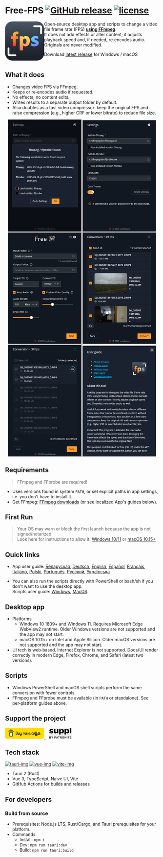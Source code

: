 # Free‑FPS [![GitHub release][release-img]][release-url]  [![license][license-url]](LICENSE)

<img src="app/src/md/logo.png" alt="Free‑FPS logo" align="left" width="128" style="border-radius: 24px;">

Open‑source desktop app and scripts to change a video file frame rate \(FPS\) <ins>**using FFmpeg**</ins>. <br/>
It does not add effects or alter content; it adjusts playback speed and, if needed, re‑encodes audio. <br/>
Originals are never modified.


Download [latest release](https://github.com/undelalune/free-fps/releases/latest/) for Windows / macOS
<br/><br/>

## What it does

- Changes video FPS via FFmpeg.
- Keeps or re‑encodes audio if requested.
- No effects, no content edits.
- Writes results to a separate output folder by default.
- Also doubles as a fast video compressor: keep the original FPS and raise compression (e.g., higher CRF or lower bitrate) to reduce file size.

<p align="center">
  <a href="app/docs/previews/reset.png?raw=1">
    <img src="app/docs/previews/reset.png" alt="reset" width="240" style="max-width: 240px; width: auto;" loading="lazy">
  </a>
  <a href="app/docs/previews/settings.png?raw=1">
    <img src="app/docs/previews/settings.png" alt="settings" width="240" style="max-width: 240px; width: auto;" loading="lazy">
  </a>
  <a href="app/docs/previews/home.png?raw=1">
    <img src="app/docs/previews/home.png" alt="home" width="240" style="max-width: 240px; width: auto;" loading="lazy">
  </a>
  <a href="app/docs/previews/processing1.png?raw=1">
    <img src="app/docs/previews/processing1.png" alt="processing1" width="240" style="max-width: 240px; width: auto;" loading="lazy">
  </a>
  <a href="app/docs/previews/processing2.png?raw=1">
    <img src="app/docs/previews/processing2.png" alt="processing2" width="240" style="max-width: 240px; width: auto;" loading="lazy">
  </a>
  <a href="app/docs/previews/help.png?raw=1">
    <img src="app/docs/previews/help.png" alt="help" width="240" style="max-width: 240px; width: auto;" loading="lazy">
  </a>
</p>



## Requirements
> FFmpeg and FFprobe are required!
- Uses versions found in system `PATH`, or set explicit paths in app settings, i.e. you don't have to install it.
- Get FFmpeg: [FFmpeg downloads](https://ffmpeg.org/download.html) (or see localized App's guides below).

## First Run
> Your OS may warn or block the first launch because the app is not signed/notarized. <br/>
> Look here for instructions to allow it: [Windows 10/11](app/docs/first_run_win.MD) or [macOS 10.15\+](app/docs/first_run_mac.MD)


## Quick links

- App user guide:
  [Беларуская](app/src/md/by.MD), [Deutsch](app/src/md/de.MD), [English](app/src/md/en.MD), [Español](app/src/md/es.MD),
  [Français](app/src/md/fr.MD), [Italiano](app/src/md/it.MD), [Polski](app/src/md/pl.MD), [Português](app/src/md/pt.MD),
  [Русский](app/src/md/ru.MD), [Українська](app/src/md/ua.MD)

- You can also run the scripts directly with PowerShell or bash/sh if you don't want to use the desktop app. <br/>
  Scripts user guide: [Windows](scripts/win/README.md), [MacOS](scripts/unix/README.md).

## Desktop app

- Platforms
    - Windows 10 1809\+ and Windows 11. Requires Microsoft Edge WebView2 runtime. Older Windows versions are not supported and the app may not start.
    - macOS 10.15\+ on Intel and Apple Silicon. Older macOS versions are not supported and the app may not start.
- UI tech is web‑based. Internet Explorer is not supported. Docs/UI render correctly in modern Edge, Firefox, Chrome, and Safari \(latest two versions\).

## Scripts

- Windows PowerShell and macOS shell scripts perform the same conversion with fewer controls.
- FFmpeg and FFprobe must be available (in `PATH` or standalone). See per‑platform guides above.

## Support the project

<a href="https://buymeacoffee.com/undelalune" target="_blank" rel="noopener">
  <img src="app/src/md/bmc-logo.svg" alt="Buy Me a Coffee" height="36">
</a>
&nbsp;&nbsp;
<a href="https://suppi.pl/undelalune" target="_blank" rel="noopener">
  <img src="app/src/md/suppi-logo.svg" alt="Suppi" height="36">
</a>

## Tech stack
[![tauri-img]][tauri-url] [![vue-img]][vue-url] [![vite-img]][vite-url]
- Tauri 2 \(Rust\)
- Vue 3, TypeScript, Naive UI, Vite
- GitHub Actions for builds and releases

## For developers
### Build from source

- Prerequisites: Node.js LTS, Rust/Cargo, and Tauri prerequisites for your platform.
- Commands:
    - Install: `npm i`
    - Dev: `npm run tauri:dev`
    - Build: `npm run tauri:build`

[release-img]:     https://img.shields.io/github/v/release/undelalune/free-fps
[release-url]:     https://github.com/undelalune/free-fps/releases/latest/
[license-url]:     https://img.shields.io/github/license/dec0dOS/amazing-github-template.svg?style=flat-rounded
[tauri-img]:       https://img.shields.io/badge/Tauri-FFC131?style=for-the-badge&logo=Tauri&logoColor=white
[tauri-url]:       https://tauri.app/
[vue-img]:         https://img.shields.io/badge/Vue%20js-35495E?style=for-the-badge&logo=vuedotjs&logoColor=4FC08D
[vue-url]:         https://vuejs.org/
[vite-img]:        https://img.shields.io/badge/Vite-B73BFE?style=for-the-badge&logo=vite&logoColor=FFD62E
[vite-url]:        https://vite.dev/

